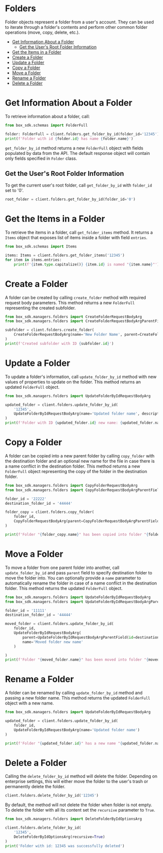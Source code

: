 # Folders

Folder objects represent a folder from a user's account. They can be used to
iterate through a folder's contents and perform other common folder operations (move, copy, delete, etc.).

<!-- START doctoc generated TOC please keep comment here to allow auto update -->
<!-- DON'T EDIT THIS SECTION, INSTEAD RE-RUN doctoc TO UPDATE -->

- [Get Information About a Folder](#get-information-about-a-folder)
  - [Get the User's Root Folder Information](#get-the-users-root-folder-information)
- [Get the Items in a Folder](#get-the-items-in-a-folder)
- [Create a Folder](#create-a-folder)
- [Update a Folder](#update-a-folder)
- [Copy a Folder](#copy-a-folder)
- [Move a Folder](#move-a-folder)
- [Rename a Folder](#rename-a-folder)
- [Delete a Folder](#delete-a-folder)

<!-- END doctoc generated TOC please keep comment here to allow auto update -->

# Get Information About a Folder

To retrieve information about a folder, call:

```python
from box_sdk.schemas import FolderFull

folder: FolderFull = client.folders.get_folder_by_id(folder_id='12345')
print(f'Folder with id {folder.id} has name {folder.name}')
```

`get_folder_by_id` method returns a new `FolderFull` object with fields populated by data from the API.
The default response object will contain only fields specified in `Folder` class.

## Get the User's Root Folder Information

To get the current user's root folder, call `get_folder_by_id` with `folder_id` set to '0'.

```python
root_folder = client.folders.get_folder_by_id(folder_id='0')
```

# Get the Items in a Folder

To retrieve the items in a folder, call `get_folder_items` method. It returns a `Items` object
that exposes list of items inside a folder with field `entries`.

```python
from box_sdk.schemas import Items

items: Items = client.folders.get_folder_items('12345')
for item in items.entries:
    print(f'{item.type.capitalize()} {item.id} is named "{item.name}"')
```

# Create a Folder

A folder can be created by calling `create_folder` method with required request body parameters.
This method returns a new `FolderFull` representing the created subfolder.

```python
from box_sdk.managers.folders import CreateFolderRequestBodyArg
from box_sdk.managers.folders import CreateFolderRequestBodyArgParentField

subfolder = client.folders.create_folder(
    CreateFolderRequestBodyArg(name='New Folder Name', parent=CreateFolderRequestBodyArgParentField(id='0'))
)
print(f'Created subfolder with ID {subfolder.id}')
```

# Update a Folder

To update a folder's information, call `update_folder_by_id` method with new values of properties
to update on the folder. This method returns an updated `FolderFull` object.

<!-- sample put_folders_id -->

```python
from box_sdk.managers.folders import UpdateFolderByIdRequestBodyArg

updated_folder = client.folders.update_folder_by_id(
    '12345',
    UpdateFolderByIdRequestBodyArg(name='Updated folder name', description='Updated description')
)
print(f'Folder with ID {updated_folder.id} new name: {updated_folder.name}')
```

# Copy a Folder

A folder can be copied into a new parent folder by calling `copy_folder` with the
destination folder and an optional new name for the file in case there is a name conflict in the destination folder.
This method returns a new `FolderFull` object representing the copy of the folder in the destination folder.

<!-- sample post_folders_id_copy -->

```python
from box_sdk.managers.folders import CopyFolderRequestBodyArg
from box_sdk.managers.folders import CopyFolderRequestBodyArgParentField

folder_id = '22222'
destination_folder_id = '44444'

folder_copy = client.folders.copy_folder(
    folder_id,
    CopyFolderRequestBodyArg(parent=CopyFolderRequestBodyArgParentField(id=destination_folder_id), name='Copied folder name')
)

print(f'Folder "{folder_copy.name}" has been copied into folder "{folder_copy.parent.name}"')
```

# Move a Folder

To move a folder from one parent folder into another, call `update_folder_by_id` and pass `parent` field to specify
destination folder to move the folder into. You can optionally provide a `name` parameter to automatically rename the
folder in case of a name conflict in the destination folder. This method returns the updated `FolderFull` object.

```python
from box_sdk.managers.folders import UpdateFolderByIdRequestBodyArg
from box_sdk.managers.folders import UpdateFolderByIdRequestBodyArgParentField

folder_id = '11111'
destination_folder_id = '44444'

moved_folder = client.folders.update_folder_by_id(
    folder_id,
    UpdateFolderByIdRequestBodyArg(
        parent=UpdateFolderByIdRequestBodyArgParentField(id=destination_folder_id),
        name='Moved folder new name'
    )

)
print(f'Folder "{moved_folder.name}" has been moved into folder "{moved_folder.parent.name}"')
```

# Rename a Folder

A folder can be renamed by calling `update_folder_by_id` method and passing a new folder name.
This method returns the updated `FolderFull` object with a new name.

```python
from box_sdk.managers.folders import UpdateFolderByIdRequestBodyArg

updated_folder = client.folders.update_folder_by_id(
    folder_id,
    UpdateFolderByIdRequestBodyArg(name='Updated folder name')
)

print(f'Folder "{updated_folder.id}" has a new name "{updated_folder.name}"')
```

# Delete a Folder

Calling the `delete_folder_by_id` method will delete the folder. Depending on enterprise settings,
this will either move the folder to the user's trash or permanently delete the folder.

```python
client.folders.delete_folder_by_id('12345')
```

By default, the method will not delete the folder when folder is not empty. To delete the folder with all its content
set the `recursive` parameter to `True`.

```python
from box_sdk.managers.folders import DeleteFolderByIdOptionsArg

client.folders.delete_folder_by_id(
    '12345',
    DeleteFolderByIdOptionsArg(recursive=True)
)
print('Folder with id: 12345 was successfully deleted')
```
